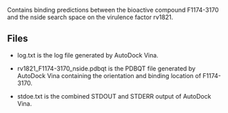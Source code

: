 Contains binding predictions between the bioactive compound F1174-3170 and the nside search space on the virulence factor rv1821.

## Files

- log.txt is the log file generated by AutoDock Vina.

- rv1821_F1174-3170_nside.pdbqt is the PDBQT file generated by AutoDock Vina containing the orientation and binding location of F1174-3170.

- stdoe.txt is the combined STDOUT and STDERR output of AutoDock Vina.

